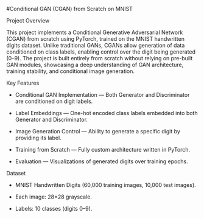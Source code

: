 #Conditional GAN (CGAN) from Scratch on MNIST

Project Overview

This project implements a Conditional Generative Adversarial Network (CGAN) from scratch using PyTorch, trained on the MNIST handwritten digits dataset. Unlike traditional GANs, CGANs allow generation of data conditioned on class labels, enabling control over the digit being generated (0–9).
The project is built entirely from scratch without relying on pre-built GAN modules, showcasing a deep understanding of GAN architecture, training stability, and conditional image generation.

Key Features

* Conditional GAN Implementation — Both Generator and Discriminator are conditioned on digit labels.

* Label Embeddings — One-hot encoded class labels embedded into both Generator and Discriminator.

* Image Generation Control — Ability to generate a specific digit by providing its label.

* Training from Scratch — Fully custom architecture written in PyTorch.

* Evaluation — Visualizations of generated digits over training epochs.


Dataset

* MNIST Handwritten Digits (60,000 training images, 10,000 test images).

* Each image: 28×28 grayscale.

* Labels: 10 classes (digits 0–9).
